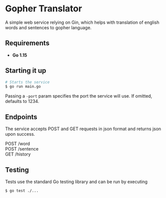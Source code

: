# Gopher Translator

A simple web service relying on Gin, which helps with translation of english words and sentences to gopher language.

## Requirements
* **Go 1.15**

## Starting it up


```sh 
# Starts the service
$ go run main.go
```

Passing a ```-port``` param specifies the port the service will use. If omitted, defaults to 1234.



## Endpoints

The service accepts POST and GET requests in json format and returns json upon success.

POST /word  
POST /sentence  
GET /history

## Testing
Tests use the standard Go testing library and can be run by executing  

```sh 
$ go test ./...
```
